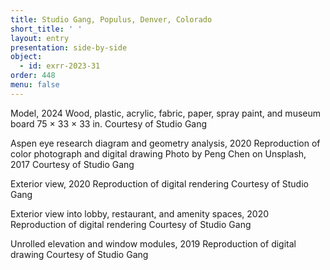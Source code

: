 ```yaml
---
title: Studio Gang, Populus, Denver, Colorado
short_title: ' '
layout: entry
presentation: side-by-side
object:
  - id: exrr-2023-31
order: 448
menu: false
---
```


Model, 2024
Wood, plastic, acrylic, fabric, paper, spray paint, and museum board
75 × 33 × 33 in.
Courtesy of Studio Gang

Aspen eye research diagram and geometry analysis, 2020
Reproduction of color photograph and digital drawing
Photo by Peng Chen on Unsplash, 2017
Courtesy of Studio Gang

Exterior view, 2020
Reproduction of digital rendering
Courtesy of Studio Gang

Exterior view into lobby, restaurant, and amenity spaces, 2020
Reproduction of digital rendering
Courtesy of Studio Gang

Unrolled elevation and window modules, 2019
Reproduction of digital drawing
Courtesy of Studio Gang


